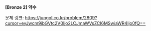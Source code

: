 **[Bronze 2] 약수**

문제 링크: https://jungol.co.kr/problem/2809?cursor=eyJwcm9ibGVtc2V0Ijo2LCJmaWVsZCI6MSwiaWR4Ijo0fQ==
